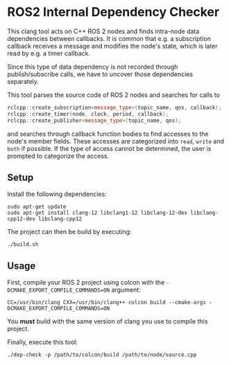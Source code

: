 # ROS2 Internal Dependency Checker

This clang tool acts on C++ ROS 2 nodes and finds intra-node data dependencies between callbacks.
It is common that e.g. a subscription callback receives a message and modifies the node's state, 
which is later read by e.g. a timer callback.

Since this type of data dependency is not recorded through publish/subscribe calls, we have to uncover
those dependencies separately.

This tool parses the source code of ROS 2 nodes and searches for calls to
```c++
rclcpp::create_subscription<message_type>(topic_name, qos, callback);
rclcpp::create_timer(node, clock, period, callback);
rclcpp::create_publisher<message_type>(topic_name, qos);
```
and searches through callback function bodies to find accesses to the node's member fields.
These accesses are categorized into `read`, `write` and `both` if possible.
If the type of access cannot be determined, the user is prompted to categorize the access.

## Setup

Install the following dependencies:
```shell
sudo apt-get update
sudo apt-get install clang-12 libclang1-12 libclang-12-dev libclang-cpp12-dev libclang-cpp12
```

The project can then be build by executing:
```shell
./build.sh
```

## Usage

First, compile your ROS 2 project using colcon with the `-DCMAKE_EXPORT_COMPILE_COMMANDS=ON` argument:
```shell
CC=/usr/bin/clang CXX=/usr/bin/clang++ colcon build --cmake-args -DCMAKE_EXPORT_COMPILE_COMMANDS=ON
```

You **must** build with the same version of clang you use to compile this project.

Finally, execute this tool:
```shell
./dep-check -p /path/to/colcon/build /path/to/node/source.cpp
```